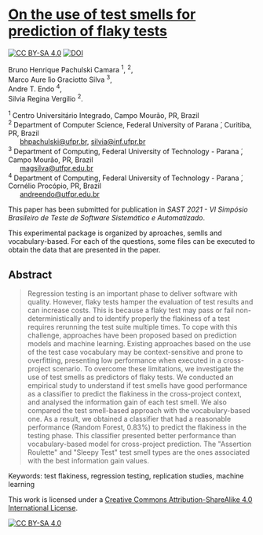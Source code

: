 # [On the use of test smells for prediction of flaky tests](https://localhost)

[![CC BY-SA 4.0][cc-by-sa-shield]][cc-by-sa] [![DOI](https://zenodo.org/badge/397793628.svg)](https://zenodo.org/badge/latestdoi/397793628)

Bruno Henrique Pachulski Camara <sup>1</sup>, <sup>2</sup>, <br />
Marco Aure ́lio Graciotto Silva <sup>3</sup>, <br />
Andre T. Endo <sup>4</sup>, <br />
Silvia Regina Vergilio <sup>2</sup>. <br />

<sup>1</sup> Centro Universitário Integrado, Campo Mourão, PR, Brazil <br />
<sup>2</sup> Department of Computer Science, Federal University of Parana ́, Curitiba, PR, Brazil <br />
&nbsp; &nbsp; &nbsp; bhpachulski@ufpr.br, silvia@inf.ufpr.br <br />
<sup>3</sup> Department of Computing, Federal University of Technology - Parana ́, Campo Mourão, PR, Brazil <br />
&nbsp; &nbsp; &nbsp; magsilva@utfpr.edu.br <br />
<sup>4</sup> Department of Computing, Federal University of Technology - Parana ́, Cornélio Procópio, PR, Brazil <br />
&nbsp; &nbsp; &nbsp; andreendo@utfpr.edu.br <br />

This paper has been submitted for publication in *SAST 2021 - VI Simpósio Brasileiro de Teste de Software Sistemático e Automatizado*.

This experimental package is organized by aproaches, semlls and vocabulary-based. For each of the questions, some files can be executed to obtain the data that are presented in the paper.

## Abstract

> Regression testing is an important phase to deliver software with quality. However, flaky tests hamper the evaluation of test results and can increase costs. This is because a flaky test may pass or fail non-deterministically and to identify properly the flakiness of a test requires rerunning the test suite multiple times. To cope with this challenge, approaches have been proposed based on prediction models and machine learning. Existing approaches based on the use of the test case vocabulary may be context-sensitive and prone to overfitting, presenting low performance when executed in a cross-project scenario. To overcome these limitations, we investigate the use of test smells as predictors of flaky tests. We conducted an empirical study to understand if test smells have good performance as a classifier to predict the flakiness in the cross-project context, and analysed the information gain of each test smell. We also compared the test smell-based approach with the vocabulary-based one. As a result, we obtained a classifier that had a reasonable performance (Random Forest, 0.83\%) to predict the flakiness in the testing phase. This classifier presented better performance than vocabulary-based model for  cross-project prediction. The "Assertion Roulette" and "Sleepy Test" test smell types are the ones associated with the best information gain values.

Keywords: test flakiness, regression testing, replication studies, machine learning

This work is licensed under a
[Creative Commons Attribution-ShareAlike 4.0 International License][cc-by-sa].

[![CC BY-SA 4.0][cc-by-sa-image]][cc-by-sa]

[cc-by-sa]: http://creativecommons.org/licenses/by-sa/4.0/
[cc-by-sa-image]: https://licensebuttons.net/l/by-sa/4.0/88x31.png
[cc-by-sa-shield]: https://img.shields.io/badge/License-CC%20BY--SA%204.0-lightgrey.svg
